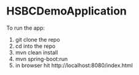 # HSBCDemoApplication

To run the app:

1) git clone the repo
2) cd into the repo
3) mvn clean install
4) mvn spring-boot:run
5) in browser hit http://localhost:8080/index.html
